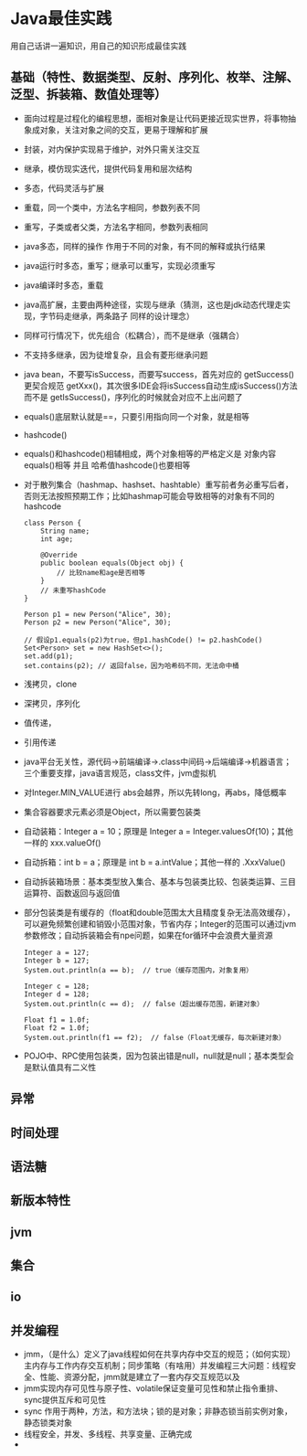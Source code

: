 # Java最佳实践

用自己话讲一遍知识，用自己的知识形成最佳实践

## 基础（特性、数据类型、反射、序列化、枚举、注解、泛型、拆装箱、数值处理等）

- 面向过程是过程化的编程思想，面相对象是让代码更接近现实世界，将事物抽象成对象，关注对象之间的交互，更易于理解和扩展

- 封装，对内保护实现易于维护，对外只需关注交互

- 继承，模仿现实迭代，提供代码复用和层次结构

- 多态，代码灵活与扩展

- 重载，同一个类中，方法名字相同，参数列表不同

- 重写，子类或者父类，方法名字相同，参数列表相同

- java多态，同样的操作 作用于不同的对象，有不同的解释或执行结果

- java运行时多态，重写；继承可以重写，实现必须重写

- java编译时多态，重载

- java高扩展，主要由两种途径，实现与继承（猜测，这也是jdk动态代理走实现，字节码走继承，两条路子 同样的设计理念）

- 同样可行情况下，优先组合（松耦合），而不是继承（强耦合）

- 不支持多继承，因为徒增复杂，且会有菱形继承问题

- java bean，不要写isSuccess，而要写success，首先对应的 getSuccess()更契合规范 getXxx()，其次很多IDE会将isSuccess自动生成isSuccess()方法而不是 getIsSuccess()，序列化的时候就会对应不上出问题了

- equals()底层默认就是==，只要引用指向同一个对象，就是相等

- hashcode()

- equals()和hashcode()相辅相成，两个对象相等的严格定义是 对象内容equals()相等 并且 哈希值hashcode()也要相等

- 对于散列集合（hashmap、hashset、hashtable）重写前者务必重写后者，否则无法按照预期工作；比如hashmap可能会导致相等的对象有不同的hashcode

  ```
  class Person {
      String name;
      int age;
  
      @Override
      public boolean equals(Object obj) {
          // 比较name和age是否相等
      }
      // 未重写hashCode
  }
  
  Person p1 = new Person("Alice", 30);
  Person p2 = new Person("Alice", 30);
  
  // 假设p1.equals(p2)为true，但p1.hashCode() != p2.hashCode()
  Set<Person> set = new HashSet<>();
  set.add(p1);
  set.contains(p2); // 返回false，因为哈希码不同，无法命中桶
  ```
  
- 浅拷贝，clone

- 深拷贝，序列化

- 值传递，

- 引用传递

- java平台无关性，源代码->前端编译->.class中间码->后端编译->机器语言；三个重要支撑，java语言规范，class文件，jvm虚拟机

- 对Integer.MIN_VALUE进行 abs会越界，所以先转long，再abs，降低概率

- 集合容器要求元素必须是Object，所以需要包装类

- 自动装箱：Integer a = 10；原理是 Integer a = Integer.valuesOf(10)；其他一样的 xxx.valueOf()

- 自动拆箱：int b = a；原理是 int b = a.intValue；其他一样的 .XxxValue()

- 自动拆装箱场景：基本类型放入集合、基本与包装类比较、包装类运算、三目运算符、函数返回与返回值

- 部分包装类是有缓存的（float和double范围太大且精度复杂无法高效缓存），可以避免频繁创建和销毁小范围对象，节省内存；Integer的范围可以通过jvm参数修改；自动拆装箱会有npe问题，如果在for循环中会浪费大量资源

  ```
  Integer a = 127;
  Integer b = 127;
  System.out.println(a == b);  // true（缓存范围内，对象复用）
  
  Integer c = 128;
  Integer d = 128;
  System.out.println(c == d);  // false（超出缓存范围，新建对象）
  
  Float f1 = 1.0f;
  Float f2 = 1.0f;
  System.out.println(f1 == f2);  // false（Float无缓存，每次新建对象）
  ```

  

- POJO中、RPC使用包装类，因为包装出错是null，null就是null；基本类型会是默认值具有二义性

## 异常

## 时间处理

## 语法糖

## 新版本特性

## jvm

## 集合

## io

## 并发编程

- jmm，（是什么）定义了java线程如何在共享内存中交互的规范；（如何实现）主内存与工作内存交互机制；同步策略（有啥用）并发编程三大问题：线程安全、性能、资源分配，jmm就是建立了一套内存交互规范以及
- jmm实现内存可见性与原子性、volatile保证变量可见性和禁止指令重排、sync提供互斥和可见性
- sync 作用于两种，方法，和方法块；锁的是对象；非静态锁当前实例对象，静态锁类对象
- 线程安全，并发、多线程、共享变量、正确完成
- 
